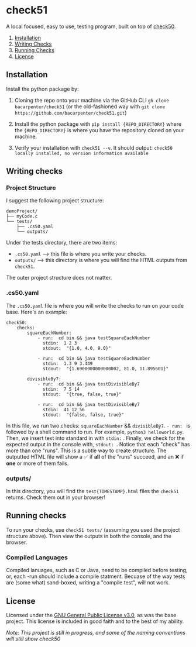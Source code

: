 # check51

A local focused, easy to use, testing program, built on top of [check50](https://github.com/cs50/check50).

1. [Installation](https://github.com/bacarpenter/check51/tree/main#installation)
2. [Writing Checks](https://github.com/bacarpenter/check51/tree/main#installation)
3. [Running Checks](https://github.com/bacarpenter/check51/tree/main#running-checks)
4. [License](https://github.com/bacarpenter/check51/tree/main#running-checks)

## Installation

Install the python package by:

 1. Cloning the repo onto your machine via the GitHub CLI `gh clone bacarpenter/check51` (or the old-fashioned way with `git clone https://github.com/bacarpenter/check51.git`)

2. Install the python package with `pip install {REPO_DIRECTORY}` where the `{REPO_DIRECTORY}` is where you have the repository cloned on your machine.

3.  Verify your installation with `check51 --v`. It should output: `check50 locally installed, no version information available`

## Writing checks

### Project Structure

I suggest the following project structure:
```
demoProject/
├── myCode.c
└── tests/
	├── .cs50.yaml
	└── outputs/
``` 

Under the tests directory, there are two items:
* `.cs50.yaml` --> this file is where you write your checks.
* `outputs/` --> this directory is where you will find the HTML outputs from `check51`.

The outer project structure does not matter. 

### .cs50.yaml

The `.cs50.yaml` file is where you will write the checks to run on your code base. Here's an example:
```
check50:
	checks:
		squareEachNumber:
			- run:  cd bin && java testSquareEachNumber
			  stdin:  1 2 3
			  stdout:  "{1.0, 4.0, 9.0}"

			- run:  cd bin && java testSquareEachNumber
			  stdin:  1.3 9 3.449
			  stdout:  "{1.6900000000000002, 81.0, 11.895601}"

		divisibleBy7:
			- run:  cd bin && java testDivisibleBy7
			  stdin:  7 5 14
			  stdout:  "{true, false, true}"
			  
			- run:  cd bin && java testDivisibleBy7
			  stdin:  41 12 56
			  stdout:  "{false, false, true}"
```

In this file, we run two checks: `squareEachNumber` && `divisibleBy7`. `- run: ` is followed by a shell command to run. For example, `python3 helloworld.py`. Then, we insert text into standard in with `stdin:` . Finally, we check for the expected output in the console with, `stdout: `. Notice that each "check" has more than one "runs". This is a subtle way to create structure. The outputted HTML file will show a ✅ if **all** of the "runs" succeed, and an ❌ if **one** or more of them fails. 

### outputs/

In this directory, you will find the `test{TIMESTAMP}.html` files the `check51` returns. Check them out in your browser!


## Running checks

To run your checks, use `check51 tests/` (assuming you used the project structure above). Then view the outputs in both the console, and the browser.

### Compiled Languages

Compiled lanuages, such as C or Java, need to be compiled before testing, or, each -run should include a compile statment. Becuase of the way tests are (some what) sand-boxed, writing a "compile test", will not work.

## License

Licensed under the [GNU General Public License v3.0](https://github.com/bacarpenter/check51/blob/main/LICENSE), as was the base project. This license is included in good faith and to the best of my ability. 

*Note: This project is still in progress, and some of the naming conventions will still show check50*
